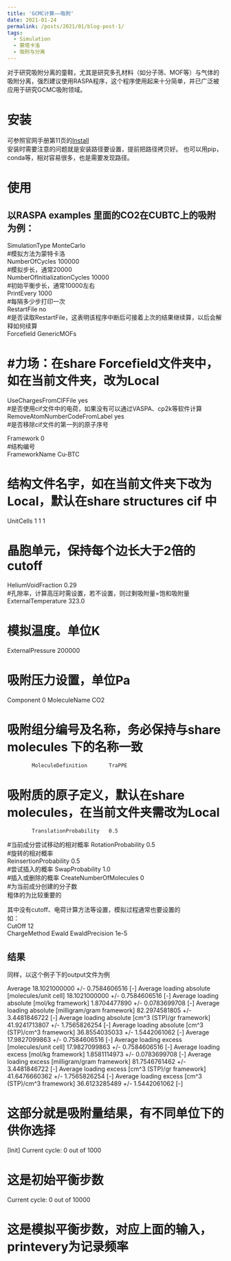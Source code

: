 ```yaml
---
title: 'GCMC计算——吸附'
date: 2021-01-24
permalink: /posts/2021/01/blog-post-1/
tags:
  - Simulation
  - 蒙塔卡洛
  - 吸附与分离
---
```


对于研究吸附分离的童鞋，尤其是研究多孔材料（如分子筛、MOF等）与气体的吸附分离，强烈建议使用RASPA程序，这个程序使用起来十分简单，并已广泛被应用于研究GCMC吸附领域。        

安装
======

可参照官网手册第11页的[Install](https://github.com/numat/RASPA2/blob/master/Docs/raspa.pdf "raspa")                
安装时需要注意的问题就是安装路径要设置，提前把路径拷贝好。
也可以用pip，conda等，相对容易很多，也是需要发现路径。

使用
======

## 以RASPA examples 里面的CO2在CUBTC上的吸附为例：

SimulationType                MonteCarlo            
#模拟方法为蒙特卡洛                        
NumberOfCycles                100000            
#模拟步长，通常20000                                
NumberOfInitializationCycles  10000                
#初始平衡步长，通常10000左右                     
PrintEvery                    1000           
#每隔多少步打印一次                 
RestartFile                   no                      
#是否读取RestartFile，这表明该程序中断后可接着上次的结果继续算，以后会解释如何续算                       
Forcefield                    GenericMOFs            
# #力场：在share Forcefield文件夹中，如在当前文件夹，改为Local                                          
UseChargesFromCIFFile         yes              
#是否使用cif文件中的电荷，如果没有可以通过VASPA、cp2k等软件计算                   
RemoveAtomNumberCodeFromLabel yes                      
#是否移除cif文件的第一列的原子序号                    

Framework 0         
#结构编号            
FrameworkName Cu-BTC                    
# 结构文件名字，如在当前文件夹下改为Local，默认在share structures cif 中
UnitCells 1 1 1
# 晶胞单元，保持每个边长大于2倍的cutoff                 
HeliumVoidFraction 0.29              
#孔隙率，计算高压时需设置，若不设置，则过剩吸附量=饱和吸附量               
ExternalTemperature 323.0                     
# 模拟温度。单位K         
ExternalPressure 200000                   
# 吸附压力设置，单位Pa      

Component 0 MoleculeName             CO2                             
# 吸附组分编号及名称，务必保持与share molecules 下的名称一致                  
            MoleculeDefinition       TraPPE                  
# 吸附质的原子定义，默认在share molecules，在当前文件夹需改为Local        
            TranslationProbability   0.5                 
#当前成分尝试移动的相对概率 
            RotationProbability      0.5                        
#旋转的相对概率            
            ReinsertionProbability   0.5                          
#尝试插入的概率
            SwapProbability          1.0                               
#插入或删除的概率
            CreateNumberOfMolecules  0                           
#为当前成分创建的分子数                        
粗体的为比较重要的

其中没有cutoff、电荷计算方法等设置，模拟过程通常也要设置的                 
如：             
CutOff                        12                     
ChargeMethod                  Ewald
EwaldPrecision                1e-5


结果           
------             

同样，以这个例子下的output文件为例              

Average                                     18.1021000000 +/-       0.7584606516 [-]
	Average loading absolute [molecules/unit cell]       18.1021000000 +/-       0.7584606516 [-]
	Average loading absolute [mol/kg framework]          1.8704477890 +/-       0.0783699708 [-]
	Average loading absolute [milligram/gram framework]         82.2974581805 +/-       3.4481846722 [-]
	Average loading absolute [cm^3 (STP)/gr framework]         41.9241713807 +/-       1.7565826254 [-]
	Average loading absolute [cm^3 (STP)/cm^3 framework]         36.8554035033 +/-       1.5442061062 [-]
Average                                     17.9827099863 +/-       0.7584606516 [-]
	Average loading excess [molecules/unit cell]       17.9827099863 +/-       0.7584606516 [-]
	Average loading excess [mol/kg framework]          1.8581114973 +/-       0.0783699708 [-]
	Average loading excess [milligram/gram framework]         81.7546761462 +/-       3.4481846722 [-]
	Average loading excess [cm^3 (STP)/gr framework]         41.6476660362 +/-       1.7565826254 [-]
	Average loading excess [cm^3 (STP)/cm^3 framework]         36.6123285489 +/-       1.5442061062 [-]
# 这部分就是吸附量结果，有不同单位下的供你选择                      

[Init] Current cycle: 0 out of 1000     
# 这是初始平衡步数       

Current cycle: 0 out of 10000          
# 这是模拟平衡步数，对应上面的输入，printevery为记录频率              
